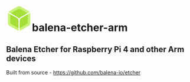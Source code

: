 # <img src="balena-etcher-electron.png" alt="Balena logo" height="70">balena-etcher-arm
## Balena Etcher for Raspberry Pi 4 and other Arm devices
Built from source - https://github.com/balena-io/etcher
